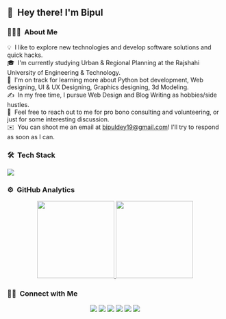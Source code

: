 
 ## 👋 &nbsp;Hey there! I'm Bipul

### 👨🏻‍💻 &nbsp;About Me

💡 &nbsp;I like to explore new technologies and develop software solutions and quick hacks.\
🎓 &nbsp;I'm currently studying Urban & Regional Planning at the Rajshahi University of Engineering & Technology.\
🌱 &nbsp;I'm on track for learning more about Python bot development, Web designing, UI & UX Designing, Graphics designing, 3d Modeling.\
✍️ &nbsp;In my free time, I pursue Web Design and Blog Writing as hobbies/side hustles.\
💬 &nbsp;Feel free to reach out to me for pro bono consulting and volunteering, or just for some interesting discussion.\
✉️ &nbsp;You can shoot me an email at bipuldey19@gmail.com! I'll try to respond as soon as I can.

### 🛠 &nbsp;Tech Stack

<p align="left">
  <a href="https://skillicons.dev">
    <img src="https://skillicons.dev/icons?i=git,docker,c,python,django,flask,react,nodejs,javascript,html,css,bootstrap,tailwind,illustrator,photoshop,figma" />
  </a>
</p>


### ⚙️ &nbsp;GitHub Analytics

<p align="center">
<a href="https://github.com/bipuldey19">
  <img height="180em" src="https://github-readme-stats-eight-theta.vercel.app/api?username=bipuldey19&show_icons=true&theme=algolia&include_all_commits=true&count_private=true"/>
  <img height="180em" src="https://github-readme-stats-eight-theta.vercel.app/api/top-langs/?username=bipuldey19&layout=compact&langs_count=8&theme=algolia"/>
</a>
</p>

### 🤝🏻 &nbsp;Connect with Me

<p align="center">
<a href="https://www.bippuldey.com"><img src="https://img.shields.io/badge/-bipuldey.com-3423A6?style=flat&logo=Google-Chrome&logoColor=white"/></a>
<a href="https://www.linkedin.com/in/bipul-dey-782527201"><img src="https://img.shields.io/badge/Bipul%20Dey-0077B5?style=flat&logo=Linkedin&logoColor=white"/></a>
<a href="mailto:bipuldey19@gmail.com"><img src="https://img.shields.io/badge/-bipuldey19@gmail.com-D14836?style=flat&logo=Gmail&logoColor=white"/></a>
<a href="https://www.instagram.com/bipul_dey19"><img src="https://img.shields.io/badge/-@bipuldey19-E4405F?style=flat&logo=Instagram&logoColor=white"/></a>
<a href="https://facebook.com/bipuldey19"><img src="https://img.shields.io/badge/-@bipuldey19-1877F2?style=flat&logo=Facebook&logoColor=white"/></a>
<a href="https://t.me/bipuldey19"><img src="https://img.shields.io/badge/-@bipuldey19-1769FF?style=flat&logo=Telegram&logoColor=white"/></a>
</p>
